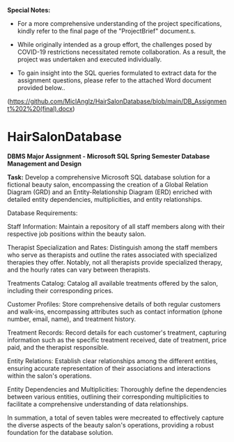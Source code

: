 <strong>Special Notes:</strong>

- For a more comprehensive understanding of the project specifications, kindly refer to the final page of the "ProjectBrief" document.s.

- While originally intended as a group effort, the challenges posed by COVID-19 restrictions necessitated remote collaboration. As a result, the project was undertaken and executed individually.

- To gain insight into the SQL queries formulated to extract data for the assignment questions, please refer to the attached Word document provided below..  

(https://github.com/MiclAnglz/HairSalonDatabase/blob/main/DB_Assignment%202%20(final).docx) 

# HairSalonDatabase
<strong>DBMS Major Assignment - Microsoft SQL 
Spring Semester
Database Management and Design</strong>

<strong>Task:</strong>
 Develop a comprehensive Microsoft SQL database solution for a fictional beauty salon, encompassing the creation of a Global Relation Diagram (GRD) and an Entity-Relationship Diagram (ERD) enriched with detailed entity dependencies, multiplicities, and entity relationships.

Database Requirements:

Staff Information:
Maintain a repository of all staff members along with their respective job positions within the beauty salon.

Therapist Specialization and Rates:
Distinguish among the staff members who serve as therapists and outline the rates associated with specialized therapies they offer. Notably, not all therapists provide specialized therapy, and the hourly rates can vary between therapists.

Treatments Catalog:
Catalog all available treatments offered by the salon, including their corresponding prices.

Customer Profiles:
Store comprehensive details of both regular customers and walk-ins, encompassing attributes such as contact information (phone number, email, name), and treatment history.

Treatment Records:
Record details for each customer's treatment, capturing information such as the specific treatment received, date of treatment, price paid, and the therapist responsible.

Entity Relations:
Establish clear relationships among the different entities, ensuring accurate representation of their associations and interactions within the salon's operations.

Entity Dependencies and Multiplicities:
Thoroughly define the dependencies between various entities, outlining their corresponding multiplicities to facilitate a comprehensive understanding of data relationships.

In summation, a total of seven tables were mecreated to effectively capture the diverse aspects of the beauty salon's operations, providing a robust foundation for the database solution.
